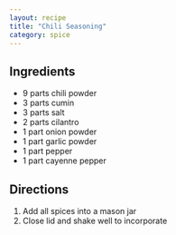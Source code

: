```yaml
---
layout: recipe
title: "Chili Seasoning"
category: spice
---
```


## Ingredients

- 9 parts chili powder
- 3 parts cumin
- 3 parts salt
- 2 parts cilantro
- 1 part onion powder
- 1 part garlic powder
- 1 part pepper
- 1 part cayenne pepper

## Directions

1. Add all spices into a mason jar
2. Close lid and shake well to incorporate